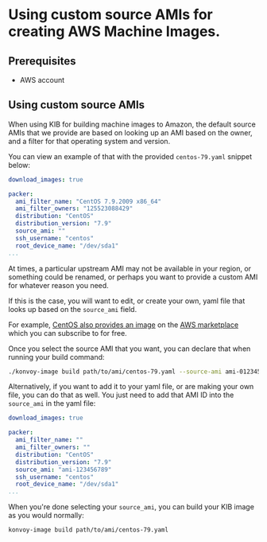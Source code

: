 # Using custom source AMIs for creating AWS Machine Images.


## Prerequisites
- AWS account

## Using custom source AMIs

When using KIB for building machine images to Amazon, the default source AMIs that we provide are based on looking up an AMI based on the owner, and a filter for that operating system and version.

You can view an example of that with the provided `centos-79.yaml` snippet below:

```yaml
download_images: true

packer:
  ami_filter_name: "CentOS 7.9.2009 x86_64"
  ami_filter_owners: "125523088429"
  distribution: "CentOS"
  distribution_version: "7.9"
  source_ami: ""
  ssh_username: "centos"
  root_device_name: "/dev/sda1"
...
```

At times, a particular upstream AMI may not be available in your region, or something could be renamed, or perhaps you want to provide a custom AMI for whatever reason you need.

If this is the case, you will want to edit, or create your own, yaml file that looks up based on the `source_ami` field.

For example, [CentOS also provides an image](https://wiki.centos.org/Cloud/AWS) on the [AWS marketplace](https://aws.amazon.com/marketplace/pp/prodview-foff247vr2zfw) which you can subscribe to for free.

Once you select the source AMI that you want, you can declare that when running your build command:

```bash
./konvoy-image build path/to/ami/centos-79.yaml --source-ami ami-0123456789
```

Alternatively, if you want to add it to your yaml file, or are making your own file, you can do that as well.
You just need to add that AMI ID into the `source_ami` in the yaml file:

```yaml
download_images: true

packer:
  ami_filter_name: ""
  ami_filter_owners: ""
  distribution: "CentOS"
  distribution_version: "7.9"
  source_ami: "ami-123456789"
  ssh_username: "centos"
  root_device_name: "/dev/sda1"
...
```

When you're done selecting your `source_ami`, you can build your KIB image as you would normally:

```bash
konvoy-image build path/to/ami/centos-79.yaml
```
